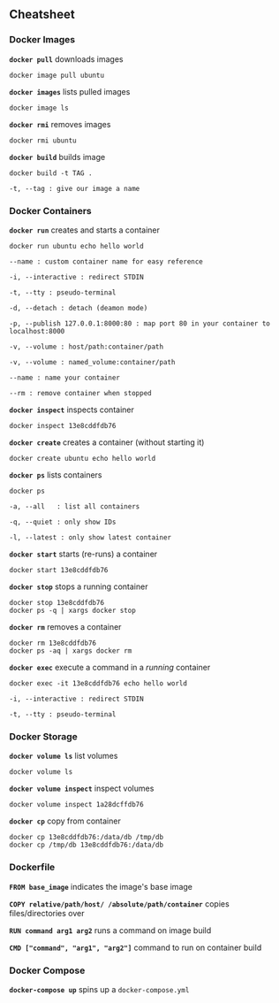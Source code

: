 ## Cheatsheet

### Docker Images

**`docker pull`** downloads images
```
docker image pull ubuntu
```

**`docker images`** lists pulled images
```
docker image ls
```

**`docker rmi`** removes images
```
docker rmi ubuntu
```

**`docker build`** builds image
```
docker build -t TAG .
```
```
-t, --tag : give our image a name
```

### Docker Containers

**`docker run`** creates and starts a container
```
docker run ubuntu echo hello world
```
```
--name : custom container name for easy reference

-i, --interactive : redirect STDIN

-t, --tty : pseudo-terminal

-d, --detach : detach (deamon mode)

-p, --publish 127.0.0.1:8000:80 : map port 80 in your container to localhost:8000

-v, --volume : host/path:container/path

-v, --volume : named_volume:container/path

--name : name your container

--rm : remove container when stopped
```

**`docker inspect`** inspects container
```
docker inspect 13e8cddfdb76
```

**`docker create`** creates a container (without starting it)
```
docker create ubuntu echo hello world
```

**`docker ps`** lists containers
```
docker ps
```
```
-a, --all   : list all containers

-q, --quiet : only show IDs

-l, --latest : only show latest container
```

**`docker start`** starts (re-runs) a container
```
docker start 13e8cddfdb76
```

**`docker stop`** stops a running container
```
docker stop 13e8cddfdb76
docker ps -q | xargs docker stop
```

**`docker rm`** removes a container
```
docker rm 13e8cddfdb76
docker ps -aq | xargs docker rm
```

**`docker exec`** execute a command in a *running* container
```
docker exec -it 13e8cddfdb76 echo hello world
```
```
-i, --interactive : redirect STDIN

-t, --tty : pseudo-terminal
```

### Docker Storage

**`docker volume ls`** list volumes
```
docker volume ls
```

**`docker volume inspect`** inspect volumes
```
docker volume inspect 1a28dcffdb76
```

**`docker cp`** copy from container
```
docker cp 13e8cddfdb76:/data/db /tmp/db
docker cp /tmp/db 13e8cddfdb76:/data/db
```

### Dockerfile

**`FROM base_image`** indicates the image's base image

**`COPY relative/path/host/ /absolute/path/container`** copies files/directories over

**`RUN command arg1 arg2`** runs a command on image build

**`CMD ["command", "arg1", "arg2"]`** command to run on container build


### Docker Compose

**`docker-compose up`** spins up a `docker-compose.yml`